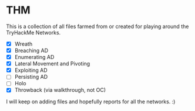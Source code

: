 # THM

This is a collection of all files farmed from or created for playing around the TryHackMe Networks.

- [x] Wreath
- [x] Breaching AD
- [x] Enumerating AD
- [x] Lateral Movement and Pivoting
- [x] Exploiting AD
- [ ] Persisting AD
- [ ] Holo
- [x] Throwback (via walkthrough, not OC)

I will keep on adding files and hopefully reports for all the networks. :)
